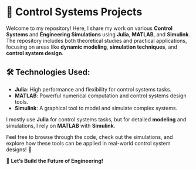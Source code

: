 # 🚗 Control Systems Projects

Welcome to my repository! Here, I share my work on various **Control Systems** and **Engineering Simulations** using **Julia**, **MATLAB**, and **Simulink**. The repository includes both theoretical studies and practical applications, focusing on areas like **dynamic modeling**, **simulation techniques**, and **control system design**.

## 🛠️ Technologies Used:
- **Julia**: High performance and flexibility for control systems tasks.
- **MATLAB**: Powerful numerical computation and control systems design tools.
- **Simulink**: A graphical tool to model and simulate complex systems.

I mostly use **Julia** for control systems tasks, but for detailed **modeling** and simulations, I rely on **MATLAB** with **Simulink**.

Feel free to browse through the code, check out the simulations, and explore how these tools can be applied in real-world control system designs! 🚀

🔗 **Let’s Build the Future of Engineering!**
